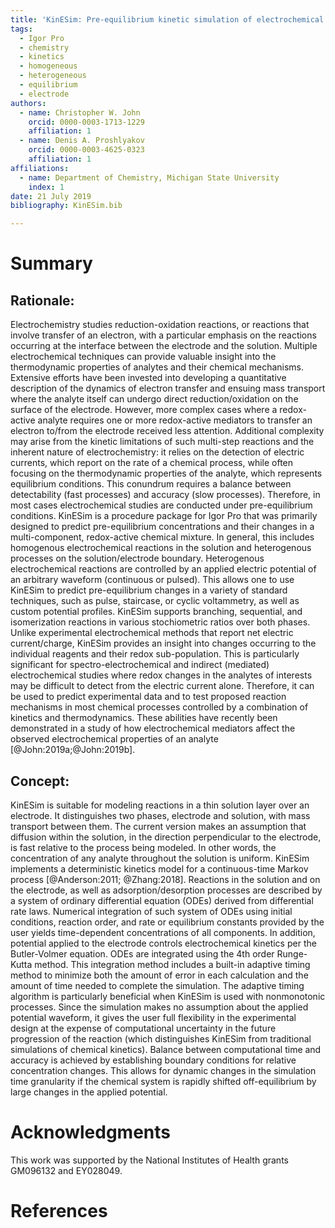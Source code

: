 ```yaml
---
title: 'KinESim: Pre-equilibrium kinetic simulation of electrochemical reactions'
tags:
  - Igor Pro
  - chemistry
  - kinetics
  - homogeneous
  - heterogeneous  
  - equilibrium
  - electrode
authors: 
  - name: Christopher W. John
    orcid: 0000-0003-1713-1229
    affiliation: 1
  - name: Denis A. Proshlyakov
    orcid: 0000-0003-4625-0323
    affiliation: 1
affiliations:
  - name: Department of Chemistry, Michigan State University
    index: 1
date: 21 July 2019
bibliography: KinESim.bib

---
```


# Summary

## Rationale:
Electrochemistry studies reduction-oxidation reactions, or reactions that involve transfer of an electron, with a particular emphasis on the reactions occurring at the interface between the electrode and the solution. Multiple electrochemical techniques can provide valuable insight into the thermodynamic properties of analytes and their chemical mechanisms. Extensive efforts have been invested into developing a quantitative description of the dynamics of electron transfer and ensuing mass transport where the analyte itself can undergo direct reduction/oxidation on the surface of the electrode. However, more complex cases where a redox-active analyte requires one or more redox-active mediators to transfer an electron to/from the electrode received less attention. Additional complexity may arise from the kinetic limitations of such multi-step reactions and the inherent nature of electrochemistry: it relies on the detection of electric currents, which report on the rate of a chemical process, while often focusing on the thermodynamic properties of the analyte, which represents equilibrium conditions. This conundrum requires a balance between detectability (fast processes) and accuracy (slow processes). Therefore, in most cases electrochemical studies are conducted under pre-equilibrium conditions.
KinESim is a procedure package for Igor Pro that was primarily designed to predict pre-equilibrium concentrations and their changes in a multi-component, redox-active chemical mixture. In general, this includes homogenous electrochemical reactions in the solution and heterogenous processes on the solution/electrode boundary. Heterogenous electrochemical reactions are controlled by an applied electric potential of an arbitrary waveform (continuous or pulsed). This allows one to use KinESim to predict pre-equilibrium changes in a variety of standard techniques, such as pulse, staircase, or cyclic voltammetry, as well as custom potential profiles. KinESim supports branching, sequential, and isomerization reactions in various stochiometric ratios over both phases. Unlike experimental electrochemical methods that report net electric current/charge, KinESim provides an insight into changes occurring to the individual reagents and their redox sub-population. This is particularly significant for spectro-electrochemical and indirect (mediated) electrochemical studies where redox changes in the analytes of interests may be difficult to detect from the electric current alone. Therefore, it can be used to predict experimental data and to test proposed reaction mechanisms in most chemical processes controlled by a combination of kinetics and thermodynamics. These abilities have recently been demonstrated in a study of how electrochemical mediators affect the observed electrochemical properties of an analyte [@John:2019a;@John:2019b].

## Concept:
KinESim is suitable for modeling reactions in a thin solution layer over an electrode. It distinguishes two phases, electrode and solution, with mass transport between them. The current version makes an assumption that diffusion within the solution, in the direction perpendicular to the electrode, is fast relative to the process being modeled. In other words, the concentration of any analyte throughout the solution is uniform. KinESim implements a deterministic kinetics model for a continuous-time Markov process [@Anderson:2011; @Zhang:2018]. Reactions in the solution and on the electrode, as well as adsorption/desorption processes are described by a system of ordinary differential equation (ODEs) derived from differential rate laws. Numerical integration of such system of ODEs using initial conditions, reaction order, and rate or equilibrium constants provided by the user yields time-dependent concentrations of all components. In addition, potential applied to the electrode controls electrochemical kinetics per the Butler-Volmer equation.
ODEs are integrated using the 4th order Runge-Kutta method. This integration method includes a built-in adaptive timing method to minimize both the amount of error in each calculation and the amount of time needed to complete the simulation. The adaptive timing algorithm is particularly beneficial when KinESim is used with nonmonotonic processes. Since the simulation makes no assumption about the applied potential waveform, it gives the user full flexibility in the experimental design at the expense of computational uncertainty in the future progression of the reaction (which distinguishes KinESim from traditional simulations of chemical kinetics). Balance between computational time and accuracy is achieved by establishing boundary conditions for relative concentration changes. This allows for dynamic changes in the simulation time granularity if the chemical system is rapidly shifted off-equilibrium by large changes in the applied potential.       

# Acknowledgments
This work was supported by the National Institutes of Health grants GM096132 and EY028049.

# References
